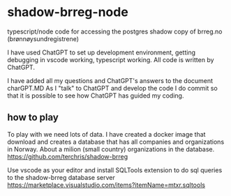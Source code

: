 # shadow-brreg-node
typescript/node code for accessing the postgres shadow copy of brreg.no (brønnøysundregistrene) 



I have used ChatGPT to set up development environment, getting debugging in vscode working, typescript working. All code is written by ChatGPT.

I have added all my questions and ChatGPT's answers to the document charGPT.MD
As I "talk" to ChatGPT and develop the code I do commit so that it is possible to see how ChatGPT has guided my coding. 

## how to play
To play with we need lots of data. I have created a docker image that download and creates a database that has all companies and organizations in Norway. About a milion (small country) organizations in the database.
https://github.com/terchris/shadow-brreg

Use vscode as your editor and install SQLTools extension to do sql queries to the shadow-brreg database server
https://marketplace.visualstudio.com/items?itemName=mtxr.sqltools
